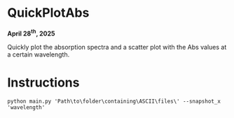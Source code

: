 # QuickPlotAbs
**April 28<sup>th</sup>, 2025**

Quickly plot the absorption spectra and a scatter plot with the Abs values at a certain wavelength.

# Instructions
```
python main.py 'Path\to\folder\containing\ASCII\files\' --snapshot_x 'wavelength'
```
